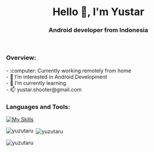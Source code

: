 <h1 align="center">Hello 👋, I'm Yustar</h1>
<h3 align="center">Android developer from Indonesia</h3>
<br>

<h3 align="left">Overview:</h3>
<!--- - 👋 Hi, I’m @yuzutaru --->
- :computer: Currently working remotely from home <br>
- 👀 I’m interested in Android Development <br>
- 🌱 I’m currently learning <br>
<!--- - 💞️ I’m looking to collaborate on ... --->
- 📫 yustar.shooter@gmail.com  

<!---
yuzutaru/yuzutaru is a ✨ special ✨ repository because its `README.md` (this file) appears on your GitHub profile.
You can click the Preview link to take a look at your changes.
--->
<br>

<h3 align="left">Languages and Tools:</h3>

[![My Skills](https://skillicons.dev/icons?i=java,kotlin,idea,git,github,gitlab,gradle&theme=dark)](https://skillicons.dev)

<p><img align="left" src="https://github-readme-stats.vercel.app/api/top-langs?username=yuzutaru&show_icons=true&locale=en&layout=compact&theme=dark" alt="yuzutaru" /></p>

<p>&nbsp;<img align="center" src="https://github-readme-stats.vercel.app/api?username=yuzutaru&show_icons=true&locale=en&theme=dark" alt="yuzutaru" /></p>

<p><img align="center" src="https://github-readme-streak-stats.herokuapp.com/?user=yuzutaru&theme=dark" alt="yuzutaru" /></p>
